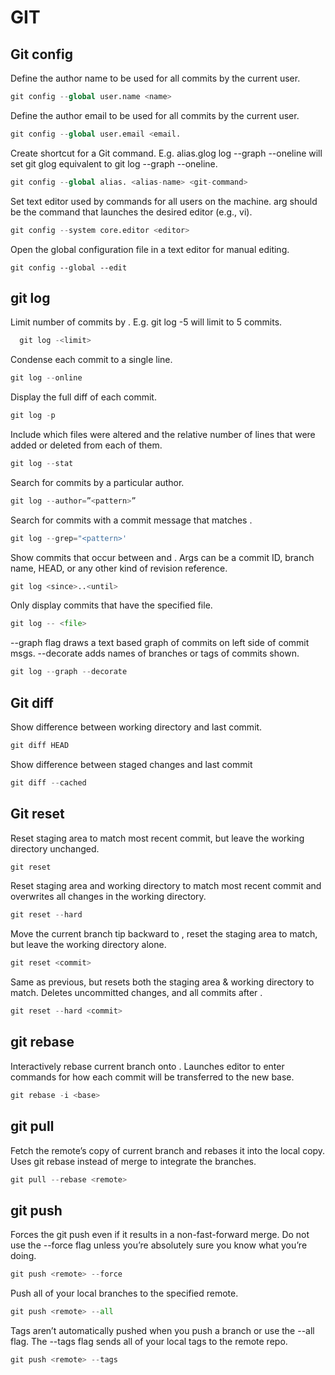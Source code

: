 # GIT

## Git config

Define the author name to be used for all commits by the current user.
```python
git config --global user.name <name>
```

Define the author email to be used for all commits by the current user.
```python
git config --global user.email <email.
```

Create shortcut for a Git command. E.g. alias.glog log --graph --oneline will set git glog equivalent to git log --graph --oneline.
```python
git config --global alias. <alias-name> <git-command>
```

Set text editor used by commands for all users on the machine. <editor> arg should be the command that launches the desired editor (e.g., vi).
```python
git config --system core.editor <editor>
```

Open the global configuration file in a text editor for manual editing.
```
git config --global --edit
```

## git log

Limit number of commits by <limit>. E.g. git log -5 will limit to 5 commits.
```python
  git log -<limit>
```

Condense each commit to a single line.
```python
git log --online
```

Display the full diff of each commit.
```python
git log -p
```

Include which files were altered and the relative number of lines that were added or deleted from each of them.
```python
git log --stat
```

Search for commits by a particular author.
```python
git log --author=”<pattern>”
```

Search for commits with a commit message that matches <pattern>.
```python
git log --grep="<pattern>'
```

Show commits that occur between <since> and <until>. Args can be a commit ID, branch name, HEAD, or any other kind of revision reference.
```python
git log <since>..<until>
```
  
Only display commits that have the specified file.
```python
git log -- <file>
```

--graph flag draws a text based graph of commits on left side of commit msgs. --decorate adds names of branches or tags of commits shown.
```python
git log --graph --decorate
```

## Git diff

Show difference between working directory and last commit.
```python
git diff HEAD
```

Show difference between staged changes and last commit
```python
git diff --cached
```


## Git reset

Reset staging area to match most recent commit, but leave the working directory unchanged.
```python
git reset
```

Reset staging area and working directory to match most recent commit and overwrites all changes in the working directory.
```python
git reset --hard
```

Move the current branch tip backward to <commit>, reset the staging area to match, but leave the working directory alone.
```python
git reset <commit>
```


Same as previous, but resets both the staging area & working directory to match. Deletes uncommitted changes, and all commits after <commit>.
```python
git reset --hard <commit>
```

## git rebase

Interactively rebase current branch onto <base>. Launches editor to enter commands for how each commit will be transferred to the new base.
```python 
git rebase -i <base>
```

## git pull

Fetch the remote’s copy of current branch and rebases it into the local copy. Uses git rebase instead of merge to integrate the branches.
```python
git pull --rebase <remote>
```

## git push

Forces the git push even if it results in a non-fast-forward merge. Do not use the --force flag unless you’re absolutely sure you know what you’re doing.
```python
git push <remote> --force
```

Push all of your local branches to the specified remote.
```python
git push <remote> --all
```

Tags aren’t automatically pushed when you push a branch or use the --all flag. The --tags flag sends all of your local tags to the remote repo.
```python
git push <remote> --tags
```



